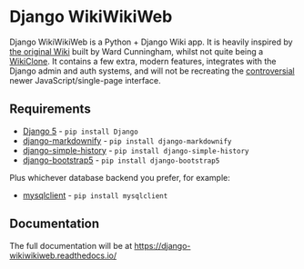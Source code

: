 # Django WikiWikiWeb

Django WikiWikiWeb is a Python + Django Wiki app. It is heavily inspired by [the original Wiki](https://wiki.c2.com/?) built by Ward Cunningham, whilst not quite being a [WikiClone](https://wiki.c2.com/?WikiWikiClones). It contains a few extra, modern features, integrates with the Django admin and auth systems, and will not be recreating the [controversial](https://news.ycombinator.com/item?id=8983158) newer JavaScript/single-page interface. 

## Requirements

 - [Django 5](https://docs.djangoproject.com/en/5.0/topics/install/) - ```pip install Django```
 - [django-markdownify](https://django-markdownify.readthedocs.io/en/latest/index.html) - ```pip install django-markdownify```
 - [django-simple-history](https://django-simple-history.readthedocs.io/en/latest/) - ```pip install django-simple-history```
 - [django-bootstrap5](https://pypi.org/project/django-bootstrap5/) - ```pip install django-bootstrap5```

Plus whichever database backend you prefer, for example:

- [mysqlclient](https://pypi.org/project/mysqlclient/) - ```pip install mysqlclient```

## Documentation

The full documentation will be at https://django-wikiwikiweb.readthedocs.io/

